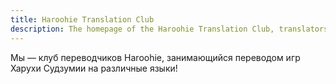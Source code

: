 ```yaml
---
title: Haroohie Translation Club
description: The homepage of the Haroohie Translation Club, translators of Haruhi Suzumiya games
---
```


Мы — клуб переводчиков Haroohie, занимающийся переводом игр Харухи Судзумии на различные языки!